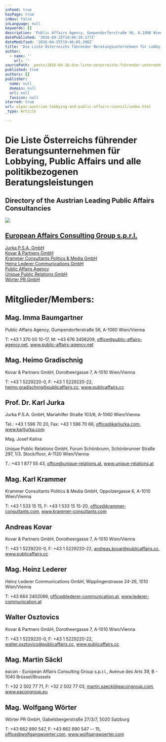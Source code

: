 ```yaml
---
inFeed: true
hasPage: true
inNav: false
inLanguage: null
keywords: []
description: 'Public Affairs Agency, Gumpendorferstraße 56, A-1060 Wien/Vienna'
datePublished: '2016-04-25T19:46:10.177Z'
dateModified: '2016-04-25T19:46:05.296Z'
title: 'Die Liste Österreichs führender Beratungsunternehmen für Lobbying, Public Affairs und alle politikbezogenen Beratungsleistungen'
author:
  - name: ''
    url: ''
sourcePath: _posts/2016-04-16-die-liste-osterreichs-fuhrender-unternehmen-fur-lobbying-pu.md
published: true
authors: []
publisher:
  name: null
  domain: null
  url: null
  favicon: null
starred: true
url: alpac-austrian-lobbying-and-public-affairs-council/index.html
_type: Article

---
```

# Die Liste Österreichs führender Beratungsunternehmen für Lobbying, Public Affairs und alle politikbezogenen Beratungsleistungen

## Directory of the Austrian Leading Public Affairs Consultancies
![](https://the-grid-user-content.s3-us-west-2.amazonaws.com/69770afe-83fb-41da-9558-cb715c5db56e.jpg)

## [European Affairs Consulting Group s.p.r.l.][0]  
[Jurka P.S.A. GmbH][1]  
[Kovar & Partners GmbH][2]  
[Krammer Consultants Politics & Media GmbH][3]  
[Heinz Lederer Communications GmbH][4]  
[Public Affairs Agency][5]  
[Unique Public Relations GmbH][6]  
[Wörter PR GmbH][7]

# Mitglieder/Members: 

## Mag. Imma Baumgartner

Public Affairs Agency, Gumpendorferstraße 56, A-1060 Wien/Vienna

T: +43 1 370 00 10-17, M: +43 676 3456209, office@public-affairs-agency.net, www.public-affairs-agency.net

## Mag. Heimo Gradischnig

Kovar & Partners GmbH, Dorotheergasse 7, A-1010 Wien/Vienna

T: +43 1 5229220-0, F: +43 1 5229220-22, heimo.gradischnig@publicaffairs.cc, www.publicaffairs.cc

## Prof. Dr. Karl Jurka

Jurka P.S.A. GmbH, Mariahilfer Straße 103/6, A-1060 Wien/Vienna

Tel.: +43 1 596 70 20, Fax: +43 1 596 70 66, office@karljurka.com, www.karljurka.com

Mag. Josef Kalina

Unique Public Relations GmbH, Forum Schönbrunn, Schönbrunner Straße 297, 1/3\. Stock/floor, A-1120 Wien/Vienna

T.: +43 1 877 55 43, office@unique-relations.at, www.unique-relations.at

## Mag. Karl Krammer

Krammer Consultants Politics & Media GmbH, Oppolzergasse 6, A-1010 Wien/Vienna

T: +43 1 533 15 15, F: +43 1 533 15 15-20, office@krammer-consultants.com, www.krammer-consultants.com

## Andreas Kovar

Kovar & Partners GmbH, Dorotheergasse 7, A-1010 Wien/Vienna

T: +43 1 5229220-0, F: +43 1 5229220-22, andreas.kovar@publicaffairs.cc, www.publicaffairs.cc

## Mag. Heinz Lederer 

Heinz Lederer Communications GmbH, Wipplingerstrasse 24-26, 1010 Wien/Vienna

T: +43 664 2402086, office@lederer-communication.at, www.lederer-communication.at

## Walter Osztovics

Kovar & Partners GmbH, Dorotheergasse 7, A-1010 Wien/Vienna

T: +43 1 5229220-0, F: +43 1 5229220-22, walter.osztovics@publicaffairs.cc, www.publicaffairs.cc

## Mag. Martin Säckl

eacon - European Affairs Consulting Group s.p.r.l., Avenue des Arts 39, B - 1040 Brüssel/Brussels

T: +32 2 502 77 71, F: +32 2 502 77 03, martin.saeckl@eacongroup.com, www.eacongroup.eu

## Mag. Wolfgang Wörter

Wörter PR GmbH, Gabelsbergerstraße 27/3/7, 5020 Salzburg

T: +43 662 890 547, F: +43 662 890 547 -- 15, office@wolfgangwoerter.com, www.wolfgangwoerter.com

[0]: http://www.eacongroup.eu/deu/
[1]: http://www.karljurka.com/
[2]: http://www.publicaffairs.cc/
[3]: http://www.krammer-consultants.com/
[4]: http://www.lederer-communication.at/
[5]: http://www.public-affairs-agency.net/agentur/
[6]: https://www.unique-relations.at/
[7]: http://www.wolfgangwoerter.com/